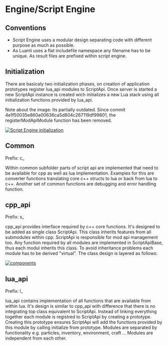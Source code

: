 # Engine/Script Engine
Conventions
-----------

*   Script Engine uses a modular design separating code with different purpose as much as possible.
*   As Luanti uses a flat includefile namespace any filename has to be unique. As result files are prefixed within script engine.

Initialization
--------------

There are basicaly two initialization phases, on creation of application prototypes register lua\_api modules to ScriptApi. Once server is started a new ScriptApi instance is created wich initializes a new Lua stack using all initialization functions provided by lua\_api.

Note about the image: Its partially outdated. Since commit 4e1f50035e860a00636ca5d804c267119df99601, the registerModApiModule function has been removed.

[![Script Engine initialization](/images/scriptapi_init.webp)](/images/scriptapi_init.webp "Script Engine initialization")

Common
------

Prefix: c\_

Within common subfolder parts of script api are implemented that need to be available for cpp as well as lua implementation. Examples for this are converter functions translating core c++ structs to lua or back from lua to c++. Another set of common functions are debugging and error handling function.

cpp\_api
--------

Prefix: s\_

cpp\_api provides interface required by c++ core functions. It's designed to be added as single class ScriptApi. This class inherits features from all submodules within cpp. ScriptApi is responsible for mod api management too. Any function required by all modules are implemented in ScriptApiBase, thus each modul inherits this class. To avoid inheritance problems each module has to be derived "virtual". The class design is layered as follows:


[![components](/images/components.webp)](/images/components.webp)

lua\_api
--------

Prefix: l\_

lua\_api contains implementation of all functions that are available from within lua. It's design is similar to cpp\_api with difference that there is no integrating top class equivalent to ScriptApi. Instead of linking everything together each module is registred to ScriptApi by creating a prototype. Creating this prototype ensures ScriptApi will add the functions provided by this module by calling initialize from prototype. Modules are separated by functionality e.g. particles, inventory, environment, craft ... Modules are independent from each other.